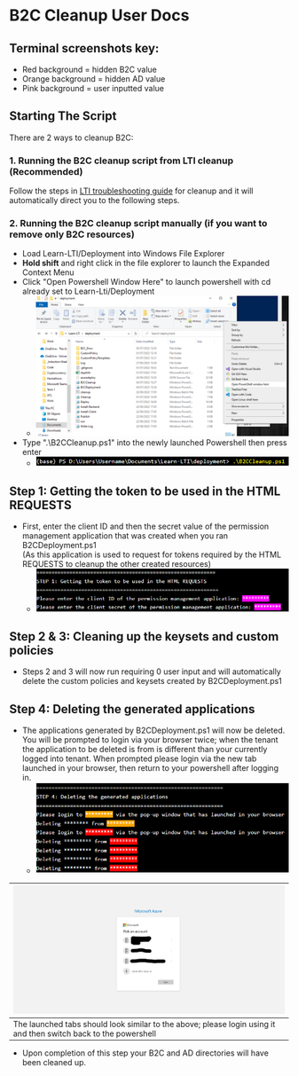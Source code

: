 # B2C Cleanup User Docs

## Terminal screenshots key:
* Red background = hidden B2C value
* Orange background = hidden AD value
* Pink background = user inputted value
## Starting The Script

There are 2 ways to cleanup B2C:

### 1. Running the B2C cleanup script from LTI cleanup (Recommended)

Follow the steps in [LTI troubleshooting guide](https://github.com/UCL-MSc-Learn-LTI/Learn-LTI/blob/consolidated_deploy_branch/docs/TROUBLESHOOTING.md) for cleanup and it will automatically direct you to the following steps.

### 2. Running the B2C cleanup script manually (if you want to remove only B2C resources)

* Load Learn-LTI/Deployment into Windows File Explorer
* **Hold shift** and right click in the file explorer to launch the Expanded Context Menu
* Click "Open Powershell Window Here" to launch powershell with cd already set to Learn-Lti/Deployment
  * ![Expanded Context Menu](Images/01_ExpandedContextMenu.png)
* Type ".\B2CCleanup.ps1" into the newly launched Powershell then press enter
    * ![start cleanup script](Images/Cleanup/00a_startScript.png)

## Step 1: Getting the token to be used in the HTML REQUESTS

* First, enter the client ID and then the secret value of the permission management application that was created when you ran B2CDeployment.ps1 <br>(As this application is used to request for tokens required by the HTML REQUESTS to cleanup the other created resources)
    * ![getting token](Images/Cleanup/01a_gettingToken.png)


## Step 2 & 3: Cleaning up the keysets and custom policies

* Steps 2 and 3 will now run requiring 0 user input and will automatically delete the custom policies and keysets created by B2CDeployment.ps1

## Step 4: Deleting the generated applications
* The applications generated by B2CDeployment.ps1 will now be deleted. You will be prompted to login via your browser twice; when the tenant the application to be deleted is from is different than your currently logged into tenant. When prompted please login via the new tab launched in your browser, then return to your powershell after logging in.
    * ![output of deleting apps](Images/Cleanup/04b_output.png)

| ![Login to AD Tenant](Images/Cleanup/04a_LoginTenant1.png) |
|---|
| The launched tabs should look similar to the above; please login using it and then switch back to the powershell  |

* Upon completion of this step your B2C and AD directories will have been cleaned up.

